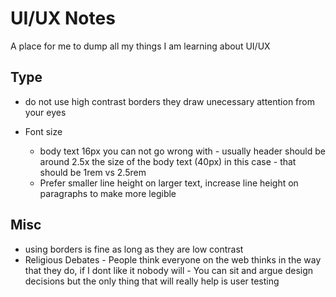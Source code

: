 # UI/UX Notes

A place for me to dump all my things I am learning about UI/UX

## Type

- do not use high contrast borders they draw unecessary attention from your eyes

- Font size
  - body text 16px you can not go wrong with - usually header should be around 2.5x the size of the body text (40px) in this case - that should be 1rem vs 2.5rem
  - Prefer smaller line height on larger text, increase line height on paragraphs to make more legible

## Misc

- using borders is fine as long as they are low contrast
- Religious Debates - People think everyone on the web thinks in the way that they do, if I dont like it nobody will - You can sit and argue design decisions but the only thing that will really help is user testing
